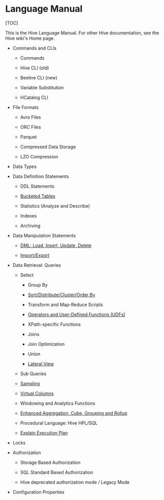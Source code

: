 # Language Manual

[TOC]

This is the Hive Language Manual.  For other Hive documentation, see the Hive wiki's Home page.


- Commands and CLIs

	- Commands

	- Hive CLI (old)

	- Beeline CLI (new)

	- Variable Substitution

	- HCatalog CLI


- File Formats

	- Avro Files

	- ORC Files

	- Parquet

	- Compressed Data Storage

	- LZO Compression


- Data Types


- Data Definition Statements

	- DDL Statements

	- [Bucketed Tables](https://github.com/ZGG2016/hive-website/blob/master/User%20Documentation/Hive%20SQL%20Language%20Manual/LanguageManual%20DDL%20BucketedTables.md)

	- Statistics (Analyze and Describe)

	- Indexes

	- Archiving


- Data Manipulation Statements

	- [DML: Load, Insert, Update, Delete](https://github.com/ZGG2016/hive-website/blob/master/User%20Documentation/Hive%20SQL%20Language%20Manual/DML%EF%BC%9ALoad-Insert-Update-Delete.md)

	- [Import/Export](https://github.com/ZGG2016/hive-website/blob/master/User%20Documentation/Hive%20SQL%20Language%20Manual/Import-Export.md)


- Data Retrieval: Queries

	- Select

		- Group By

		- [Sort/Distribute/Cluster/Order By](https://github.com/ZGG2016/hive-website/blob/master/User%20Documentation/Hive%20SQL%20Language%20Manual/Sort%20Distribute%20Cluster%20Order%20By.md)

		- Transform and Map-Reduce Scripts

		- [Operators and User-Defined Functions (UDFs)](https://github.com/ZGG2016/hive-website/blob/master/User%20Documentation/Hive%20SQL%20Language%20Manual/Operators%20and%20UDFs.md)

		- XPath-specific Functions

		- Joins

		- Join Optimization

		- Union

		- [Lateral View](https://github.com/ZGG2016/hive-website/blob/master/User%20Documentation/Hive%20SQL%20Language%20Manual/Lateral%20View.md)

	- Sub Queries

	- [Sampling](https://github.com/ZGG2016/hive-website/blob/master/User%20Documentation/Hive%20SQL%20Language%20Manual/LanguageManual%20Sampling.md)

	- [Virtual Columns](https://github.com/ZGG2016/hive-website/blob/master/User%20Documentation/Hive%20SQL%20Language%20Manual/Virtual%20Columns.md)

	- Windowing and Analytics Functions

	- [Enhanced Aggregation, Cube, Grouping and Rollup](https://github.com/ZGG2016/hive-website/blob/master/User%20Documentation/Hive%20SQL%20Language%20Manual/Enhanced%20Aggregation%2C%20Cube%2C%20Grouping%20and%20Rollup.md)

	- Procedural Language:  Hive HPL/SQL

	- [Explain Execution Plan](https://github.com/ZGG2016/hive-website/blob/master/User%20Documentation/Hive%20SQL%20Language%20Manual/explain%20plan.md)


- Locks


- Authorization

	- Storage Based Authorization

	- SQL Standard Based Authorization

	- Hive deprecated authorization mode / Legacy Mode


- Configuration Properties
